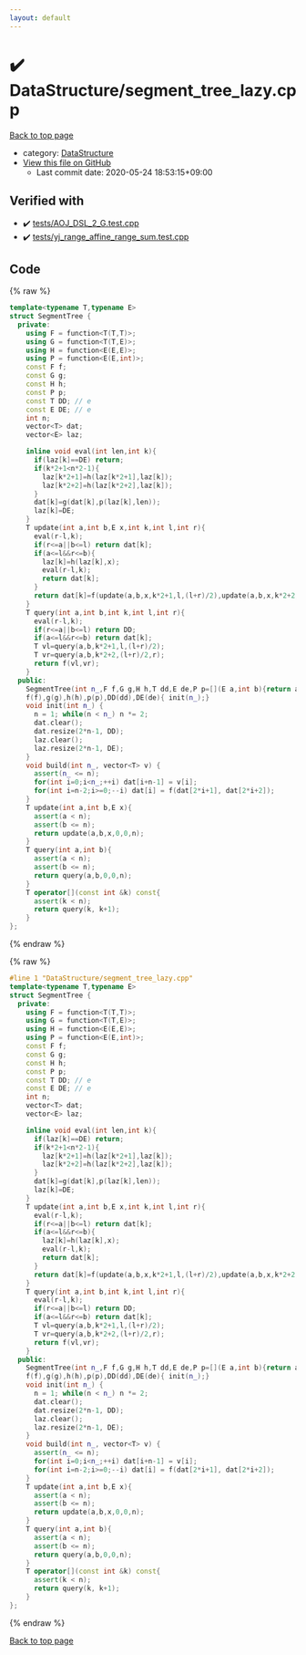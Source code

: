 ```yaml
---
layout: default
---
```


<!-- mathjax config similar to math.stackexchange -->
<script type="text/javascript" async
  src="https://cdnjs.cloudflare.com/ajax/libs/mathjax/2.7.5/MathJax.js?config=TeX-MML-AM_CHTML">
</script>
<script type="text/x-mathjax-config">
  MathJax.Hub.Config({
    TeX: { equationNumbers: { autoNumber: "AMS" }},
    tex2jax: {
      inlineMath: [ ['$','$'] ],
      processEscapes: true
    },
    "HTML-CSS": { matchFontHeight: false },
    displayAlign: "left",
    displayIndent: "2em"
  });
</script>

<script type="text/javascript" src="https://cdnjs.cloudflare.com/ajax/libs/jquery/3.4.1/jquery.min.js"></script>
<script src="https://cdn.jsdelivr.net/npm/jquery-balloon-js@1.1.2/jquery.balloon.min.js" integrity="sha256-ZEYs9VrgAeNuPvs15E39OsyOJaIkXEEt10fzxJ20+2I=" crossorigin="anonymous"></script>
<script type="text/javascript" src="../../assets/js/copy-button.js"></script>
<link rel="stylesheet" href="../../assets/css/copy-button.css" />


# :heavy_check_mark: DataStructure/segment_tree_lazy.cpp

<a href="../../index.html">Back to top page</a>

* category: <a href="../../index.html#5e248f107086635fddcead5bf28943fc">DataStructure</a>
* <a href="{{ site.github.repository_url }}/blob/master/DataStructure/segment_tree_lazy.cpp">View this file on GitHub</a>
    - Last commit date: 2020-05-24 18:53:15+09:00




## Verified with

* :heavy_check_mark: <a href="../../verify/tests/AOJ_DSL_2_G.test.cpp.html">tests/AOJ_DSL_2_G.test.cpp</a>
* :heavy_check_mark: <a href="../../verify/tests/yj_range_affine_range_sum.test.cpp.html">tests/yj_range_affine_range_sum.test.cpp</a>


## Code

<a id="unbundled"></a>
{% raw %}
```cpp
template<typename T,typename E>
struct SegmentTree {
  private:
    using F = function<T(T,T)>;
    using G = function<T(T,E)>;
    using H = function<E(E,E)>;
    using P = function<E(E,int)>;
    const F f;
    const G g;
    const H h;
    const P p;
    const T DD; // e
    const E DE; // e
    int n;
    vector<T> dat;
    vector<E> laz;

    inline void eval(int len,int k){
      if(laz[k]==DE) return;
      if(k*2+1<n*2-1){
        laz[k*2+1]=h(laz[k*2+1],laz[k]);
        laz[k*2+2]=h(laz[k*2+2],laz[k]);
      }
      dat[k]=g(dat[k],p(laz[k],len));
      laz[k]=DE;
    }
    T update(int a,int b,E x,int k,int l,int r){
      eval(r-l,k);
      if(r<=a||b<=l) return dat[k];
      if(a<=l&&r<=b){
        laz[k]=h(laz[k],x);
        eval(r-l,k);
        return dat[k];
      }
      return dat[k]=f(update(a,b,x,k*2+1,l,(l+r)/2),update(a,b,x,k*2+2,(l+r)/2,r));
    }
    T query(int a,int b,int k,int l,int r){
      eval(r-l,k);
      if(r<=a||b<=l) return DD;
      if(a<=l&&r<=b) return dat[k];
      T vl=query(a,b,k*2+1,l,(l+r)/2);
      T vr=query(a,b,k*2+2,(l+r)/2,r);
      return f(vl,vr);
    }
  public:
    SegmentTree(int n_,F f,G g,H h,T dd,E de,P p=[](E a,int b){return a;}):
    f(f),g(g),h(h),p(p),DD(dd),DE(de){ init(n_);}
    void init(int n_) {
      n = 1; while(n < n_) n *= 2;
      dat.clear();
      dat.resize(2*n-1, DD);
      laz.clear();
      laz.resize(2*n-1, DE);
    }
    void build(int n_, vector<T> v) {
      assert(n_ <= n);
      for(int i=0;i<n_;++i) dat[i+n-1] = v[i];
      for(int i=n-2;i>=0;--i) dat[i] = f(dat[2*i+1], dat[2*i+2]);
    }
    T update(int a,int b,E x){
      assert(a < n);
      assert(b <= n);
      return update(a,b,x,0,0,n);
    }
    T query(int a,int b){
      assert(a < n);
      assert(b <= n);
      return query(a,b,0,0,n);
    }
    T operator[](const int &k) const{
      assert(k < n);
      return query(k, k+1);
    }
};
```
{% endraw %}

<a id="bundled"></a>
{% raw %}
```cpp
#line 1 "DataStructure/segment_tree_lazy.cpp"
template<typename T,typename E>
struct SegmentTree {
  private:
    using F = function<T(T,T)>;
    using G = function<T(T,E)>;
    using H = function<E(E,E)>;
    using P = function<E(E,int)>;
    const F f;
    const G g;
    const H h;
    const P p;
    const T DD; // e
    const E DE; // e
    int n;
    vector<T> dat;
    vector<E> laz;

    inline void eval(int len,int k){
      if(laz[k]==DE) return;
      if(k*2+1<n*2-1){
        laz[k*2+1]=h(laz[k*2+1],laz[k]);
        laz[k*2+2]=h(laz[k*2+2],laz[k]);
      }
      dat[k]=g(dat[k],p(laz[k],len));
      laz[k]=DE;
    }
    T update(int a,int b,E x,int k,int l,int r){
      eval(r-l,k);
      if(r<=a||b<=l) return dat[k];
      if(a<=l&&r<=b){
        laz[k]=h(laz[k],x);
        eval(r-l,k);
        return dat[k];
      }
      return dat[k]=f(update(a,b,x,k*2+1,l,(l+r)/2),update(a,b,x,k*2+2,(l+r)/2,r));
    }
    T query(int a,int b,int k,int l,int r){
      eval(r-l,k);
      if(r<=a||b<=l) return DD;
      if(a<=l&&r<=b) return dat[k];
      T vl=query(a,b,k*2+1,l,(l+r)/2);
      T vr=query(a,b,k*2+2,(l+r)/2,r);
      return f(vl,vr);
    }
  public:
    SegmentTree(int n_,F f,G g,H h,T dd,E de,P p=[](E a,int b){return a;}):
    f(f),g(g),h(h),p(p),DD(dd),DE(de){ init(n_);}
    void init(int n_) {
      n = 1; while(n < n_) n *= 2;
      dat.clear();
      dat.resize(2*n-1, DD);
      laz.clear();
      laz.resize(2*n-1, DE);
    }
    void build(int n_, vector<T> v) {
      assert(n_ <= n);
      for(int i=0;i<n_;++i) dat[i+n-1] = v[i];
      for(int i=n-2;i>=0;--i) dat[i] = f(dat[2*i+1], dat[2*i+2]);
    }
    T update(int a,int b,E x){
      assert(a < n);
      assert(b <= n);
      return update(a,b,x,0,0,n);
    }
    T query(int a,int b){
      assert(a < n);
      assert(b <= n);
      return query(a,b,0,0,n);
    }
    T operator[](const int &k) const{
      assert(k < n);
      return query(k, k+1);
    }
};

```
{% endraw %}

<a href="../../index.html">Back to top page</a>

